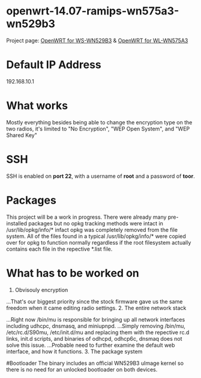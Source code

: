 # openwrt-14.07-ramips-wn575a3-wn529b3
Project page: [OpenWRT for WS-WN529B3](http://osmar.gonzal.us/openwrt-ws-wn529b3/) & [OpenWRT for WL-WN575A3](http://osmar.gonzal.us/openwrt-for-wl-wn575a3/)
# Default IP Address
192.168.10.1
# What works
Mostly everything besides being able to change the encryption type on the two radios, it's limited to "No Encryption", "WEP Open System", and "WEP Shared Key"
# SSH
SSH is enabled on **port 22**, with a username of **root** and a password of **toor**. 
# Packages
This project will be a work in progress. There were already many pre-installed packages but no opkg tracking methods were intact in /usr/lib/opkg/info/* 
infact opkg was completely removed from the file system. All of the files found in a typical /usr/lib/opkg/info/* were copied over for opkg to function
normally regardless if the root filesystem actually contains each file in the repective *.list file.
# What has to be worked on
1. Obvisouly encryption

...That's our biggest priority since the stock firmware gave us the same freedom when it came editing radio settings.
2. The entire network stack

...Right now /bin/mu is responsible for bringing up all network interfaces including udhcpc, dnsmasq, and miniupnpd. 
...Simply removing /bin/mu, /etc/rc.d/S90mu, /etc/init.d/mu and replacing them with the repective rc.d links, init.d scripts, and binaries of odhcpd, odhcp6c, dnsmaq does not solve this issue.
...Probable need to further examine the default web interface, and how it functions. 
3. The package system

#Bootloader
The binary includes an official WN529B3 uImage kernel so there is no need for an unlocked bootloader on both devices.
